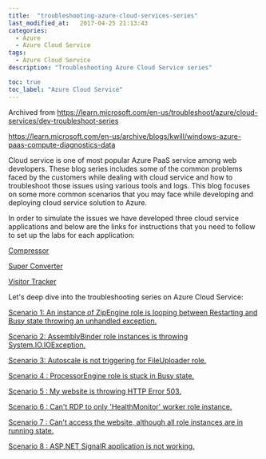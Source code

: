 ```yaml
---
title:  "troubleshooting-azure-cloud-services-series"
last_modified_at:   2017-04-25 21:13:43
categories: 
  - Azure
  - Azure Cloud Service
tags:
  - Azure Cloud Service
description: "Troubleshooting Azure Cloud Service series"

toc: true
toc_label: "Azure Cloud Service"
---
```


Archived from https://learn.microsoft.com/en-us/troubleshoot/azure/cloud-services/dev-troubleshoot-series

https://learn.microsoft.com/en-us/archive/blogs/kwill/windows-azure-paas-compute-diagnostics-data

Cloud service is one of most popular Azure PaaS service among web developers. These blog series includes some of the common problems faced by the customers while dealing with cloud service and how to troubleshoot those issues using various tools and logs. This blog focuses on some more common scenarios that you may face while developing and deploying cloud service solution to Azure.

In order to simulate the issues we have developed three cloud service applications and below are the links for instructions that you need to follow to set up the labs for each application:

[Compressor](https://github.com/prchanda/compressor)

[Super Converter](https://github.com/prchanda/superconvertor)

[Visitor Tracker](https://github.com/prchanda/visitortracker)

Let's deep dive into the troubleshooting series on Azure Cloud Service:

[Scenario 1: An instance of ZipEngine role is looping between Restarting and Busy state throwing an unhandled exception.](https://learn.microsoft.com/de-DE/troubleshoot/azure/cloud-services/dev-zipengine-role-stuck-busy-restart)

[Scenario 2: AssemblyBinder role instances is throwing System.IO.IOException.](https://learn.microsoft.com/de-DE/troubleshoot/azure/cloud-services/dev-assemblybinder-role-instance-stuck-busy-restart)

[Scenario 3: Autoscale is not triggering for FileUploader role.](https://learn.microsoft.com/de-DE/troubleshoot/azure/cloud-services/dev-assemblybinder-role-instance-stuck-busy-restart)

[Scenario 4 : ProcessorEngine role is stuck in Busy state.](https://learn.microsoft.com/de-DE/troubleshoot/azure/cloud-services/dev-processorengine-role-stuck-busy-state)

[Scenario 5 : My website is throwing HTTP Error 503.](https://learn.microsoft.com/de-DE/troubleshoot/azure/cloud-services/dev-http-error-503-cannot-access-website)

[Scenario 6 : Can't RDP to only 'HealthMonitor' worker role instance.](https://learn.microsoft.com/de-DE/troubleshoot/azure/cloud-services/dev-connect-healthmonitor-worker-role-rdp)

[Scenario 7 : Can't access the website, although all role instances are in running state.](https://learn.microsoft.com/de-DE/troubleshoot/azure/cloud-services/dev-asp-net-signair-app-cannot-access)

[Scenario 8 : ASP.NET SignalR application is not working.](https://learn.microsoft.com/de-DE/troubleshoot/azure/cloud-services/dev-aspnet-signalr-application-not-work)

